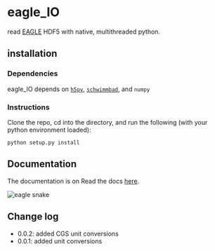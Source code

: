 # eagle_IO
read [EAGLE](http://icc.dur.ac.uk/Eagle/) HDF5 with native, multithreaded python.

## installation

### Dependencies

eagle_IO depends on [`h5py`](http://docs.h5py.org/en/stable/quick.html), [`schwimmbad`](https://schwimmbad.readthedocs.io/en/latest/index.html), and `numpy`

### Instructions

Clone the repo, cd into the directory, and run the following (with your python environment loaded):

`python setup.py install`

## Documentation

The documentation is on Read the docs [here](https://eagle-io.readthedocs.io/en/latest/).

![eagle snake](https://i.pinimg.com/474x/3f/5a/c3/3f5ac3b395d7222d4658b3dff7b92a27--tattoo-eagle-tattoo-ink.jpg)


## Change log

- 0.0.2: added CGS unit conversions
- 0.0.1: added unit conversions

